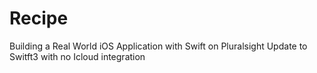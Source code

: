 # Recipe
Building a Real World iOS Application with Swift on Pluralsight
Update to Switft3 with no Icloud integration
